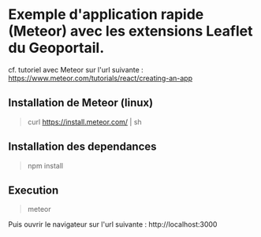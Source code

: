 # Exemple d'application rapide (Meteor) avec les extensions Leaflet du Geoportail.

cf. tutoriel avec Meteor sur l'url suivante : https://www.meteor.com/tutorials/react/creating-an-app

## Installation de Meteor (linux)

> curl https://install.meteor.com/ | sh

## Installation des dependances

> npm install

## Execution

> meteor

Puis ouvrir le navigateur sur l'url suivante : http://localhost:3000 
